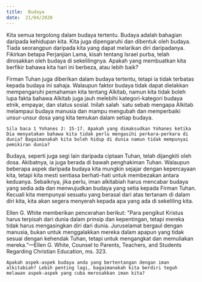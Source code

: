 ```yaml
---
title:  Budaya
date:  21/04/2020
---
```


Kita semua tergolong dalam budaya tertentu. Budaya adalah bahagian daripada kehidupan kita.  Kita juga dipengaruhi dan dibentuk oleh budaya. Tiada seorangpun daripada kita yang dapat melarikan diri daripadanya. Fikirkan betapa Perjanjian Lama, kisah tentang Israel purba,  telah dirosakkan oleh budaya di sekelilingnya. Apakah yang membuatkan kita berfikir bahawa kita hari ini berbeza, atau lebih baik?

Firman Tuhan juga diberikan dalam budaya tertentu, tetapi ia tidak terbatas kepada budaya ini sahaja. Walaupun faktor budaya tidak dapat dielakkan mempengaruhi pemahaman kita tentang Alkitab, namun kita tidak boleh lupa fakta bahawa Alkitab juga jauh melebihi kategori-kategori budaya etnik, empayar, dan status sosial. Inilah salah `satu sebab mengapa Alkitab melampaui budaya manusia dan mampu mengubah dan memperbaiki unsur-unsur dosa yang kita temukan dalam setiap budaya.

`Sila baca 1 Yohanes 2: 15-17. Apakah yang dimaksudkan Yohanes ketika Dia menyatakan bahawa kita tidak perlu mengasihi perkara-perkara di dunia? Bagaimanakah kita boleh hidup di dunia namun tidak mempunyai pemikiran dunia?`

Budaya, seperti juga segi lain daripada ciptaan Tuhan, telah dijangkiti oleh dosa. Akibatnya, ia juga berada di bawah penghakiman Tuhan. Walaupun beberapa aspek daripada budaya kita mungkin sejajar dengan kepercayaan kita, tetapi kita mesti sentiasa berhati-hati untuk membezakan antara keduanya. Sebaiknya, jika perlu, iman alkitabiah harus mencabar budaya yang sedia ada dan menwujudkan budaya yang setia kepada Firman Tuhan. Kecuali kita mempunyai sesuatu yang berasal dari atas  tertanam di dalam diri kita, kita akan segera menyerah kepada apa yang ada di sekeliling kita.

Ellen G. White memberikan pencerahan berikut: "Para pengikut Kristus harus terpisah dari dunia dalam prinsip dan kepentingan, tetapi mereka tidak harus mengasingkan diri dari dunia. Juruselamat bergaul dengan manusia, bukan untuk menggalakkan mereka dalam apapun yang tidak sesuai dengan kehendak Tuhan, tetapi untuk mengangkat dan memuliakan mereka.”—Ellen G. White, Counsel to Parents, Teachers, and Students Regarding Christian Education, ms. 323.

`Apakah aspek-aspek budaya anda yang bertentangan dengan iman alkitabiah? Lebih penting lagi, bagaimanakah kita berdiri teguh melawan aspek-aspek yang cuba merosakkan iman kita?`